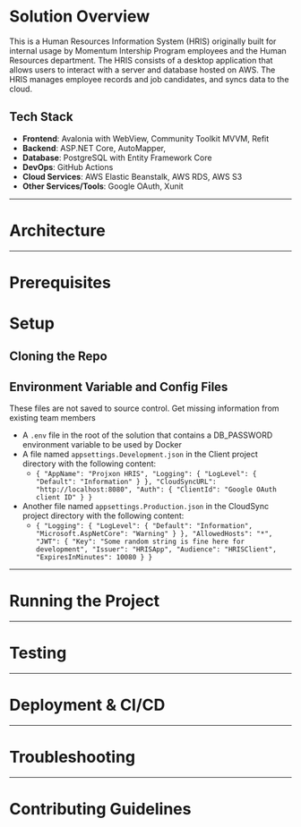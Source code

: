 # Solution Overview
This is a Human Resources Information System (HRIS) originally built for internal usage by Momentum Intership Program
employees and the Human Resources department. The HRIS consists of a desktop application that allows users to interact
with a server and database hosted on AWS. The HRIS manages employee records and job candidates, and syncs data to the cloud.

## Tech Stack
- **Frontend**: Avalonia with WebView, Community Toolkit MVVM, Refit
- **Backend**: ASP.NET Core, AutoMapper, 
- **Database**: PostgreSQL with Entity Framework Core
- **DevOps**: GitHub Actions
- **Cloud Services**: AWS Elastic Beanstalk, AWS RDS, AWS S3
- **Other Services/Tools**: Google OAuth, Xunit

---
# Architecture

---
# Prerequisites

# Setup
## Cloning the Repo
## Environment Variable and Config Files
These files are not saved to source control. Get missing information from existing team members
- A `.env` file in the root of the solution that contains a DB_PASSWORD environment variable to be used by Docker
- A file named `appsettings.Development.json` in the Client project directory with the following content:
  - `{
        "AppName": "Projxon HRIS",
        "Logging": {
            "LogLevel": {
                "Default": "Information"
            }
        },
        "CloudSyncURL": "http://localhost:8080",
        "Auth": {
            "ClientId": "Google OAuth client ID"
        }
    }`
- Another file named `appsettings.Production.json` in the CloudSync project directory with the following content:
  - `{
  "Logging": {
    "LogLevel": {
      "Default": "Information",
      "Microsoft.AspNetCore": "Warning"
    }
  },
  "AllowedHosts": "*",
  "JWT": {
    "Key": "Some random string is fine here for development",
    "Issuer": "HRISApp",
    "Audience": "HRISClient",
    "ExpiresInMinutes": 10080
  }
}`

---
# Running the Project

---
# Testing

---
# Deployment & CI/CD

---
# Troubleshooting

---
# Contributing Guidelines


